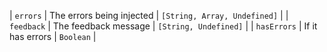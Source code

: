 | `errors`    | The errors being injected | `[String, Array, Undefined]` |
| `feedback`  | The feedback message      | `[String, Undefined]`        |
| `hasErrors` | If it has errors          | `Boolean`                    | 
